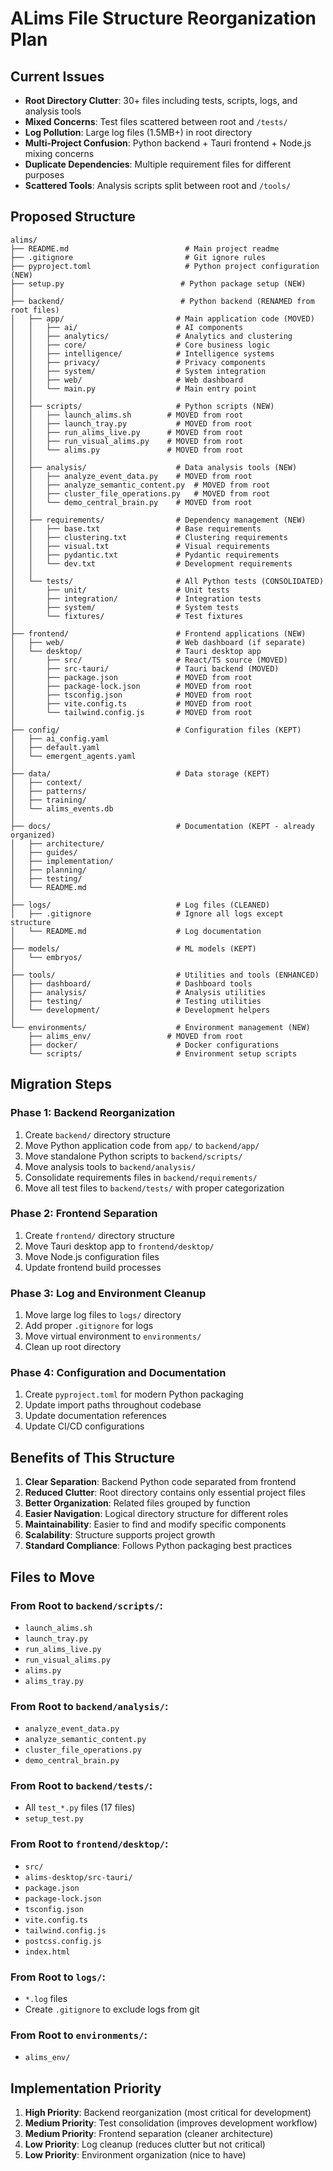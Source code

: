 # ALims File Structure Reorganization Plan

## Current Issues
- **Root Directory Clutter**: 30+ files including tests, scripts, logs, and analysis tools
- **Mixed Concerns**: Test files scattered between root and `/tests/`
- **Log Pollution**: Large log files (1.5MB+) in root directory
- **Multi-Project Confusion**: Python backend + Tauri frontend + Node.js mixing concerns
- **Duplicate Dependencies**: Multiple requirement files for different purposes
- **Scattered Tools**: Analysis scripts split between root and `/tools/`

## Proposed Structure

```
alims/
├── README.md                          # Main project readme
├── .gitignore                         # Git ignore rules
├── pyproject.toml                     # Python project configuration (NEW)
├── setup.py                          # Python package setup (NEW)
│
├── backend/                          # Python backend (RENAMED from root files)
│   ├── app/                         # Main application code (MOVED)
│   │   ├── ai/                      # AI components
│   │   ├── analytics/               # Analytics and clustering
│   │   ├── core/                    # Core business logic
│   │   ├── intelligence/            # Intelligence systems
│   │   ├── privacy/                 # Privacy components
│   │   ├── system/                  # System integration
│   │   ├── web/                     # Web dashboard
│   │   └── main.py                  # Main entry point
│   │
│   ├── scripts/                     # Python scripts (NEW)
│   │   ├── launch_alims.sh        # MOVED from root
│   │   ├── launch_tray.py           # MOVED from root
│   │   ├── run_alims_live.py      # MOVED from root
│   │   ├── run_visual_alims.py    # MOVED from root
│   │   └── alims.py               # MOVED from root
│   │
│   ├── analysis/                    # Data analysis tools (NEW)
│   │   ├── analyze_event_data.py    # MOVED from root
│   │   ├── analyze_semantic_content.py  # MOVED from root
│   │   ├── cluster_file_operations.py   # MOVED from root
│   │   └── demo_central_brain.py    # MOVED from root
│   │
│   ├── requirements/                # Dependency management (NEW)
│   │   ├── base.txt                 # Base requirements
│   │   ├── clustering.txt           # Clustering requirements
│   │   ├── visual.txt               # Visual requirements
│   │   ├── pydantic.txt             # Pydantic requirements
│   │   └── dev.txt                  # Development requirements
│   │
│   └── tests/                       # All Python tests (CONSOLIDATED)
│       ├── unit/                    # Unit tests
│       ├── integration/             # Integration tests
│       ├── system/                  # System tests
│       └── fixtures/                # Test fixtures
│
├── frontend/                        # Frontend applications (NEW)
│   ├── web/                         # Web dashboard (if separate)
│   └── desktop/                     # Tauri desktop app
│       ├── src/                     # React/TS source (MOVED)
│       ├── src-tauri/               # Tauri backend (MOVED)
│       ├── package.json             # MOVED from root
│       ├── package-lock.json        # MOVED from root
│       ├── tsconfig.json            # MOVED from root
│       ├── vite.config.ts           # MOVED from root
│       └── tailwind.config.js       # MOVED from root
│
├── config/                          # Configuration files (KEPT)
│   ├── ai_config.yaml
│   ├── default.yaml
│   └── emergent_agents.yaml
│
├── data/                            # Data storage (KEPT)
│   ├── context/
│   ├── patterns/
│   ├── training/
│   └── alims_events.db
│
├── docs/                            # Documentation (KEPT - already organized)
│   ├── architecture/
│   ├── guides/
│   ├── implementation/
│   ├── planning/
│   ├── testing/
│   └── README.md
│
├── logs/                            # Log files (CLEANED)
│   ├── .gitignore                   # Ignore all logs except structure
│   └── README.md                    # Log documentation
│
├── models/                          # ML models (KEPT)
│   └── embryos/
│
├── tools/                           # Utilities and tools (ENHANCED)
│   ├── dashboard/                   # Dashboard tools
│   ├── analysis/                    # Analysis utilities
│   ├── testing/                     # Testing utilities
│   └── development/                 # Development helpers
│
└── environments/                    # Environment management (NEW)
    ├── alims_env/                 # MOVED from root
    ├── docker/                      # Docker configurations
    └── scripts/                     # Environment setup scripts
```

## Migration Steps

### Phase 1: Backend Reorganization
1. Create `backend/` directory structure
2. Move Python application code from `app/` to `backend/app/`
3. Move standalone Python scripts to `backend/scripts/`
4. Move analysis tools to `backend/analysis/`
5. Consolidate requirements files in `backend/requirements/`
6. Move all test files to `backend/tests/` with proper categorization

### Phase 2: Frontend Separation
1. Create `frontend/` directory structure
2. Move Tauri desktop app to `frontend/desktop/`
3. Move Node.js configuration files
4. Update frontend build processes

### Phase 3: Log and Environment Cleanup
1. Move large log files to `logs/` directory
2. Add proper `.gitignore` for logs
3. Move virtual environment to `environments/`
4. Clean up root directory

### Phase 4: Configuration and Documentation
1. Create `pyproject.toml` for modern Python packaging
2. Update import paths throughout codebase
3. Update documentation references
4. Update CI/CD configurations

## Benefits of This Structure

1. **Clear Separation**: Backend Python code separated from frontend
2. **Reduced Clutter**: Root directory contains only essential project files
3. **Better Organization**: Related files grouped by function
4. **Easier Navigation**: Logical directory structure for different roles
5. **Maintainability**: Easier to find and modify specific components
6. **Scalability**: Structure supports project growth
7. **Standard Compliance**: Follows Python packaging best practices

## Files to Move

### From Root to `backend/scripts/`:
- `launch_alims.sh`
- `launch_tray.py`
- `run_alims_live.py`
- `run_visual_alims.py`
- `alims.py`
- `alims_tray.py`

### From Root to `backend/analysis/`:
- `analyze_event_data.py`
- `analyze_semantic_content.py`
- `cluster_file_operations.py`
- `demo_central_brain.py`

### From Root to `backend/tests/`:
- All `test_*.py` files (17 files)
- `setup_test.py`

### From Root to `frontend/desktop/`:
- `src/`
- `alims-desktop/src-tauri/`
- `package.json`
- `package-lock.json`
- `tsconfig.json`
- `vite.config.ts`
- `tailwind.config.js`
- `postcss.config.js`
- `index.html`

### From Root to `logs/`:
- `*.log` files
- Create `.gitignore` to exclude logs from git

### From Root to `environments/`:
- `alims_env/`

## Implementation Priority

1. **High Priority**: Backend reorganization (most critical for development)
2. **Medium Priority**: Test consolidation (improves development workflow)
3. **Medium Priority**: Frontend separation (cleaner architecture)
4. **Low Priority**: Log cleanup (reduces clutter but not critical)
5. **Low Priority**: Environment organization (nice to have) 